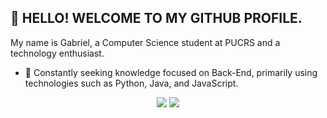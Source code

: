 ## 👋 HELLO! WELCOME TO MY GITHUB PROFILE.

My name is Gabriel, a Computer Science student at PUCRS and a technology enthusiast.


- :rocket: Constantly seeking knowledge focused on Back-End, primarily using technologies such as Python, Java, and JavaScript.


<p align="center">
    <a href="www.linkedin.com/in/gabrielzfn"><img src="https://img.shields.io/badge/-LinkedIn-2D2B55?style=flat-square&logo=linkedin&logoColor=white"/></a>
    <a href="www.instagram.com/gabrielzfn"><img src="https://img.shields.io/badge/-Instagram-%23E4405F?style=flat-square&logo=instagram&logoColor=white"/></a>
</p>
